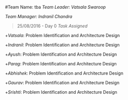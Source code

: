 #Team Name: tba
*Team Leader: Vatsala Swaroop*       

*Team Manager: Indranil Chandra*

> 25/08/2016 - Day 0
*Task Assigned*

+*Vatsala*: Problem Identification and Architecture Design

+*Indranil*: Problem Identification and Architecture Design

+*Ayush*: Problem Identification and Architecture Design

+*Parag*: Problem Identification and Architecture Design

+*Abhishek*: Problem Identification and Architecture Design

+*Gaurav*: Problem Identification and Architecture Design

+*Srishti*: Problem Identification and Architecture Design

